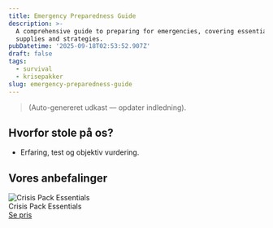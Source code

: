 ```yaml
---
title: Emergency Preparedness Guide
description: >-
  A comprehensive guide to preparing for emergencies, covering essential
  supplies and strategies.
pubDatetime: '2025-09-18T02:53:52.907Z'
draft: false
tags:
  - survival
  - krisepakker
slug: emergency-preparedness-guide
---
```

> (Auto-genereret udkast — opdater indledning).

## Hvorfor stole på os?
- Erfaring, test og objektiv vurdering.

## Vores anbefalinger


<!-- Auto: Affiliate-kort fra Products/SKUs -->

<div class="aff-card"><img src="abstract_15.png (https://v5.airtableusercontent.com/v3/u/45/45/1758175200000/iH8FUSUSXWHDszqWBehtww/IbFb0FfcpVqQnKm5JWjKJnkSS666BxCsuKoVQYxFiJ-XgAP2jkW1YHNfu-gnujYXnw5V3ve1_9FpkCfVjtlMSepHpI8zg0i2knj3l63CETOWDU2z8ZNErMjZ25ftu4_GgrCIV_B1NXGQpA6DD4HqIZ5Jt37pYwzxVIEmYjolLIE/1UVLTg8THXCyUJAHILIp6SRSOmkkYzFIxhmWvwT8A10)" alt="Crisis Pack Essentials" class="aff-card__img" /><div class="aff-card__meta"><div class="aff-card__title">Crisis Pack Essentials</div><a class="aff-btn" href="https://affiliate.homeessentialsee62.com/deal789?utm_source=klartilalt&utm_medium=affiliate&subid=emergency-preparedness-guide-2025-09-18" rel="sponsored nofollow noopener" target="_blank">Se pris</a></div></div>

